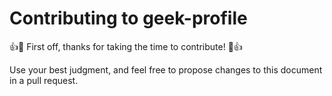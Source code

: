 # Contributing to geek-profile

:+1::tada: First off, thanks for taking the time to contribute! :tada::+1:

Use your best judgment, and feel free to propose changes to this document in a pull request.
